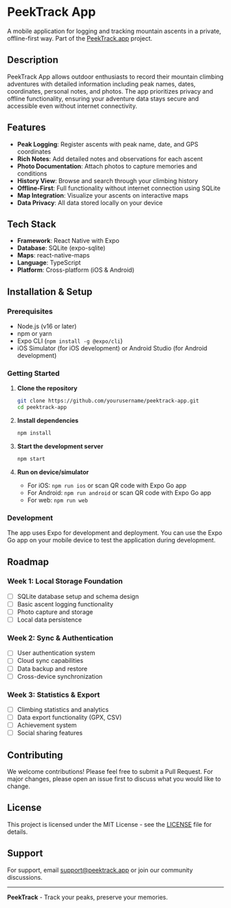 # PeekTrack App

A mobile application for logging and tracking mountain ascents in a private, offline-first way. Part of the [PeekTrack.app](https://peektrack.app) project.

## Description

PeekTrack App allows outdoor enthusiasts to record their mountain climbing adventures with detailed information including peak names, dates, coordinates, personal notes, and photos. The app prioritizes privacy and offline functionality, ensuring your adventure data stays secure and accessible even without internet connectivity.

## Features

- **Peak Logging**: Register ascents with peak name, date, and GPS coordinates
- **Rich Notes**: Add detailed notes and observations for each ascent
- **Photo Documentation**: Attach photos to capture memories and conditions
- **History View**: Browse and search through your climbing history
- **Offline-First**: Full functionality without internet connection using SQLite
- **Map Integration**: Visualize your ascents on interactive maps
- **Data Privacy**: All data stored locally on your device

## Tech Stack

- **Framework**: React Native with Expo
- **Database**: SQLite (expo-sqlite)
- **Maps**: react-native-maps
- **Language**: TypeScript
- **Platform**: Cross-platform (iOS & Android)

## Installation & Setup

### Prerequisites

- Node.js (v16 or later)
- npm or yarn
- Expo CLI (`npm install -g @expo/cli`)
- iOS Simulator (for iOS development) or Android Studio (for Android development)

### Getting Started

1. **Clone the repository**
   ```bash
   git clone https://github.com/yourusername/peektrack-app.git
   cd peektrack-app
   ```

2. **Install dependencies**
   ```bash
   npm install
   ```

3. **Start the development server**
   ```bash
   npm start
   ```

4. **Run on device/simulator**
   - For iOS: `npm run ios` or scan QR code with Expo Go app
   - For Android: `npm run android` or scan QR code with Expo Go app
   - For web: `npm run web`

### Development

The app uses Expo for development and deployment. You can use the Expo Go app on your mobile device to test the application during development.

## Roadmap

### Week 1: Local Storage Foundation
- [ ] SQLite database setup and schema design
- [ ] Basic ascent logging functionality
- [ ] Photo capture and storage
- [ ] Local data persistence

### Week 2: Sync & Authentication
- [ ] User authentication system
- [ ] Cloud sync capabilities
- [ ] Data backup and restore
- [ ] Cross-device synchronization

### Week 3: Statistics & Export
- [ ] Climbing statistics and analytics
- [ ] Data export functionality (GPX, CSV)
- [ ] Achievement system
- [ ] Social sharing features

## Contributing

We welcome contributions! Please feel free to submit a Pull Request. For major changes, please open an issue first to discuss what you would like to change.

## License

This project is licensed under the MIT License - see the [LICENSE](LICENSE) file for details.

## Support

For support, email support@peektrack.app or join our community discussions.

---

**PeekTrack** - Track your peaks, preserve your memories.
